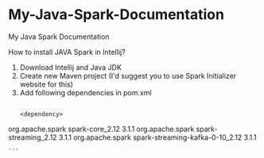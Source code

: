 # My-Java-Spark-Documentation
My Java Spark Documentation


How to install JAVA Spark in Intellij?
1) Download Intellij and Java JDK
2) Create new Maven project (I'd suggest you to use Spark Initializer website for this)
3) Add following dependencies in pom.xml
   ```
   
   <dependency>
  <groupId>org.apache.spark</groupId>
        <artifactId>spark-core_2.12</artifactId>
        <version>3.1.1</version>
    </dependency>
    <dependency>
        <groupId>org.apache.spark</groupId>
        <artifactId>spark-streaming_2.12</artifactId>
        <version>3.1.1</version>
    </dependency>
    <dependency>
        <groupId>org.apache.spark</groupId>
        <artifactId>spark-streaming-kafka-0-10_2.12</artifactId>
        <version>3.1.1</version>
    </dependency>
    
    ```

